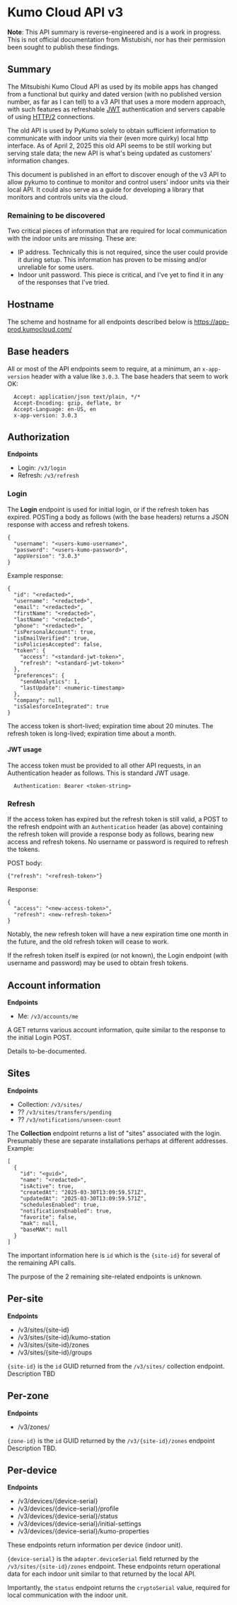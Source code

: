 # Kumo Cloud API v3

**Note**: This API summary is reverse-engineered and is a work in progress. This is not official documentation from Mistubishi, nor has their permission been sought to publish these findings.

## Summary
The Mitsubishi Kumo Cloud API as used by its mobile apps has changed from a functional but quirky and dated version (with no published version number, as far as I can tell) to a v3 API that uses a more modern approach, with such features as refreshable [JWT](https://en.wikipedia.org/wiki/JSON_Web_Token) authentication and servers capable of using [HTTP/2](https://en.wikipedia.org/wiki/HTTP/2) connections.

The old API is used by PyKumo solely to obtain sufficient information to communicate with indoor units via their (even more quirky) local http interface. As of April 2, 2025 this old API seems to be still working but serving stale data; the new API is what's being updated as customers' information changes.

This document is published in an effort to discover enough of the v3 API to allow pykumo to continue to monitor and control users' indoor units via their local API. It could also serve as a guide for developing a library that monitors and controls units via the cloud.

### Remaining to be discovered

Two critical pieces of information that are required for local communication with the indoor units are missing. These are:
- IP address. Technically this is not required, since the user could provide it during setup. This information has proven to be missing and/or unreliable for some users.
- Indoor unit password. This piece is critical, and I've yet to find it in any of the responses that I've tried.

## Hostname
The scheme and hostname for all endpoints described below is https://app-prod.kumocloud.com/

## Base headers
All or most of the API endpoints seem to require, at a minimum, an `x-app-version` header with a value like `3.0.3`. The base headers that seem to work OK:
```
  Accept: application/json text/plain, */*
  Accept-Encoding: gzip, deflate, br
  Accept-Language: en-US, en
  x-app-version: 3.0.3
```

## Authorization

**Endpoints**
- Login: `/v3/login`
- Refresh: `/v3/refresh`

### Login

The **Login** endpoint is used for initial login, or if the refresh token has expired. POSTing a body as follows (with the base headers) returns a JSON response with access and refresh tokens.
```
{
  "username": "<users-kumo-username>",
  "password": "<users-kumo-password>",
  "appVersion": "3.0.3"
}
```

Example response:

```
{
  "id": "<redacted>",
  "username": "<redacted>",
  "email": "<redacted>",
  "firstName": "<redacted>",
  "lastName": "<redacted>",
  "phone": "<redacted>",
  "isPersonalAccount": true,
  "isEmailVerified": true,
  "isPoliciesAccepted": false,
  "token": {
    "access": "<standard-jwt-token>",
    "refresh": "<standard-jwt-token>"
  },
  "preferences": {
    "sendAnalytics": 1,
    "lastUpdate": <numeric-timestamp>
  },
  "company": null,
  "isSalesforceIntegrated": true
}
```

The access token is short-lived; expiration time about 20 minutes.
The refresh token is long-lived; expiration time about a month.

#### JWT usage
The access token must be provided to all other API requests, in an Authentication header as follows. This is standard JWT usage.
```
  Authentication: Bearer <token-string>
```

### Refresh

If the access token has expired but the refresh token is still valid, a POST to the refresh endpoint with an `Authentication` header (as above) containing the refresh token will provide a response body as follows, bearing new access and refresh tokens. No username or password is required to refresh the tokens. 

POST body:
```
{"refresh": "<refresh-token>"}
```
Response:
```
{
  "access": "<new-access-token>",
  "refresh": <new-refresh-token>"
}
```

Notably, the new refresh token will have a new expiration time one month in the future, and the old refresh token will cease to work.

If the refresh token itself is expired (or not known), the Login endpoint (with username and password) may be used to obtain fresh tokens.

## Account information

**Endpoints**
- Me: `/v3/accounts/me`

A GET returns various account information, quite similar to the response to the initial Login POST.

Details to-be-documented.

## Sites

**Endpoints**
- Collection: `/v3/sites/`
- ?? `/v3/sites/transfers/pending`
- ?? `/v3/notifications/unseen-count`

The **Collection** endpoint returns a list of "sites" associated with the login. Presumably these are separate installations perhaps at different addresses. Example:

```
[
  {
    "id": "<guid>",
    "name": "<redacted>",
    "isActive": true,
    "createdAt": "2025-03-30T13:09:59.571Z",
    "updatedAt": "2025-03-30T13:09:59.571Z",
    "schedulesEnabled": true,
    "notificationsEnabled": true,
    "favorite": false,
    "mak": null,
    "baseMAK": null
  }
]
```

The important information here is `id` which is the `{site-id}` for several of the remaining API calls.

The purpose of the 2 remaining site-related endpoints is unknown.

## Per-site

**Endpoints**
- /v3/sites/{site-id}
- /v3/sites/{site-id}/kumo-station
- /v3/sites/{site-id}/zones
- /v3/sites/{site-id}/groups

`{site-id}` is the `id` GUID returned from the `/v3/sites/` collection endpoint.
Description TBD

## Per-zone

**Endpoints**
- /v3/zones/<zone-id>

`{zone-id}` is the `id` GUID returned by the `/v3/{site-id}/zones` endpoint
Description TBD.

## Per-device

**Endpoints**
- /v3/devices/{device-serial}
- /v3/devices/{device-serial}/profile
- /v3/devices/{device-serial}/status
- /v3/devices/{device-serial}/initial-settings
- /v3/devices/{device-serial}/kumo-properties

These endpoints return information per device (indoor unit).

`{device-serial}` is the `adapter.deviceSerial` field returned by the `/v3/sites/{site-id}/zones` endpoint.
These endpoints return operational data for each indoor unit similar to that returned by the local API.

Importantly, the `status` endpoint returns the `cryptoSerial` value, required for local communication with the indoor unit.

